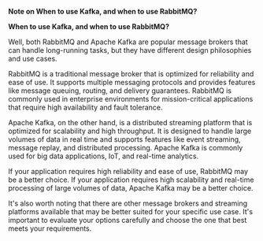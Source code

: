 **Note on When to use Kafka, and when to use RabbitMQ?**

**When to use Kafka, and when to use RabbitMQ?**

Well, both RabbitMQ and Apache Kafka are popular message brokers that can handle long-running tasks, but they have different design philosophies and use cases.



RabbitMQ is a traditional message broker that is optimized for reliability and ease of use. It supports multiple messaging protocols and provides features like message queuing, routing, and delivery guarantees. RabbitMQ is commonly used in enterprise environments for mission-critical applications that require high availability and fault tolerance.



Apache Kafka, on the other hand, is a distributed streaming platform that is optimized for scalability and high throughput. It is designed to handle large volumes of data in real time and supports features like event streaming, message replay, and distributed processing. Apache Kafka is commonly used for big data applications, IoT, and real-time analytics.



If your application requires high reliability and ease of use, RabbitMQ may be a better choice. If your application requires high scalability and real-time processing of large volumes of data, Apache Kafka may be a better choice.



It's also worth noting that there are other message brokers and streaming platforms available that may be better suited for your specific use case. It's important to evaluate your options carefully and choose the one that best meets your requirements.
